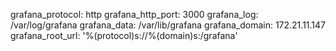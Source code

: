 grafana_protocol: http
grafana_http_port: 3000
grafana_log: /var/log/grafana
grafana_data: /var/lib/grafana
grafana_domain: 172.21.11.147
grafana_root_url: '%(protocol)s://%(domain)s:/grafana'

